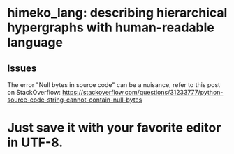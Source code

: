 # himeko_lang: describing hierarchical hypergraphs with human-readable language
## Issues

The error "Null bytes in source code" can be a nuisance, refer to this post on StackOverflow: https://stackoverflow.com/questions/31233777/python-source-code-string-cannot-contain-null-bytes

Just save it with your favorite editor in UTF-8.
=======

